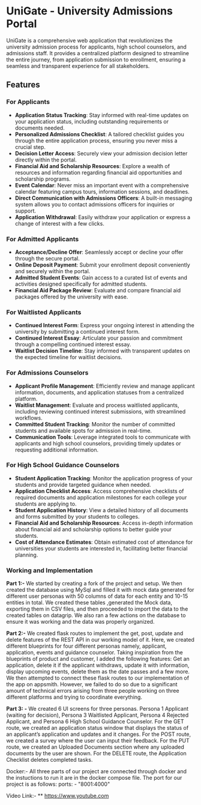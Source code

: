 # UniGate - University Admissions Portal

UniGate is a comprehensive web application that revolutionizes the university admission process for applicants, high school counselors, and admissions staff. It provides a centralized platform designed to streamline the entire journey, from application submission to enrollment, ensuring a seamless and transparent experience for all stakeholders.

## Features

### For Applicants

- **Application Status Tracking**: Stay informed with real-time updates on your application status, including outstanding requirements or documents needed.
- **Personalized Admissions Checklist**: A tailored checklist guides you through the entire application process, ensuring you never miss a crucial step.
- **Decision Letter Access**: Securely view your admission decision letter directly within the portal.
- **Financial Aid and Scholarship Resources**: Explore a wealth of resources and information regarding financial aid opportunities and scholarship programs.
- **Event Calendar**: Never miss an important event with a comprehensive calendar featuring campus tours, information sessions, and deadlines.
- **Direct Communication with Admissions Officers**: A built-in messaging system allows you to contact admissions officers for inquiries or support.
- **Application Withdrawal**: Easily withdraw your application or express a change of interest with a few clicks.

### For Admitted Applicants

- **Acceptance/Decline Offer**: Seamlessly accept or decline your offer through the secure portal.
- **Online Deposit Payment**: Submit your enrollment deposit conveniently and securely within the portal.
- **Admitted Student Events**: Gain access to a curated list of events and activities designed specifically for admitted students.
- **Financial Aid Package Review**: Evaluate and compare financial aid packages offered by the university with ease.

### For Waitlisted Applicants

- **Continued Interest Form**: Express your ongoing interest in attending the university by submitting a continued interest form.
- **Continued Interest Essay**: Articulate your passion and commitment through a compelling continued interest essay.
- **Waitlist Decision Timeline**: Stay informed with transparent updates on the expected timeline for waitlist decisions.

### For Admissions Counselors

- **Applicant Profile Management**: Efficiently review and manage applicant information, documents, and application statuses from a centralized platform.
- **Waitlist Management**: Evaluate and process waitlisted applicants, including reviewing continued interest submissions, with streamlined workflows.
- **Committed Student Tracking**: Monitor the number of committed students and available spots for admission in real-time.
- **Communication Tools**: Leverage integrated tools to communicate with applicants and high school counselors, providing timely updates or requesting additional information.

### For High School Guidance Counselors

- **Student Application Tracking**: Monitor the application progress of your students and provide targeted guidance when needed.
- **Application Checklist Access**: Access comprehensive checklists of required documents and application milestones for each college your students are applying to.
- **Student Application History**: View a detailed history of all documents and forms submitted by your students to colleges.
- **Financial Aid and Scholarship Resources**: Access in-depth information about financial aid and scholarship options to better guide your students.
- **Cost of Attendance Estimates**: Obtain estimated cost of attendance for universities your students are interested in, facilitating better financial planning.

### Working and Implementation



**Part 1:-**
We started by creating a fork of the project and setup. We then created the database using MySql and filled it with mock data generated for different user personas with 50 columns of data for each entity and 10-15 entities in total. We created these tables ,generated the Mock data, exporting them in CSV files, and then proceeded to import the data to the created tables on datagrip. We also ran a few actions on the database to ensure it was working and the data was properly organized.

**Part 2:-**
We created flask routes to implement the get, post, update and delete features of the REST API in our working model of it. Here, we created different blueprints for four different personas namely, applicant, application, events and guidance counselor. Taking inspiration from the blueprints of product and customer, I added the following features: Get an application, delete it if the applicant withdraws, update it with information, display upcoming events, delete them as the date passes and a few more. 
We then attempted to connect these flask routes to our implementation of the app on appsmith. However, we failed to do so due to a significant amount of technical errors arising from three people working on three different platforms and trying to coordinate everything. 

**Part 3: -**
We created 6 UI screens for three personas. 
Persona 1 Applicant (waiting for decision), Persona 3 Waitlisted Applicant, 
Persona 4 Rejected Applicant, and Persona 6 High School Guidance Counselor. 
For the GET route, we created an application status window that displays the status of an applicant’s application and updates and it changes.
For the POST route, we created a survey where the user can input their feedback.
For the PUT route, we created an Uploaded Documents section where any uploaded documents by the user are shown. 
For the DELETE route, the Application Checklist deletes completed tasks. 


Docker:- All three parts of our project are connected through docker and the instuctions to run it are in the docker compose file. The port for our project is as follows:     ports:
      - "8001:4000"

Video Link:- ** https://www.youtube.com


